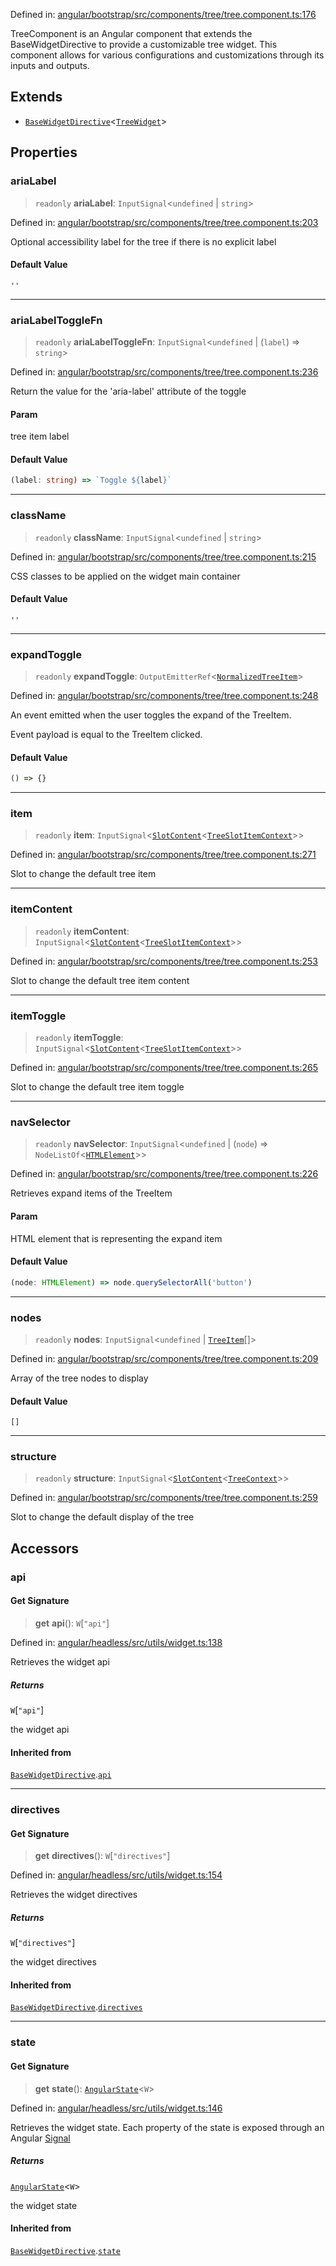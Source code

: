 Defined in: [angular/bootstrap/src/components/tree/tree.component.ts:176](https://github.com/AmadeusITGroup/AgnosUI/blob/4d96e458f255e7730cad758e9583eca96fe616ad/angular/bootstrap/src/components/tree/tree.component.ts#L176)

TreeComponent is an Angular component that extends the BaseWidgetDirective
to provide a customizable tree widget. This component allows for various
configurations and customizations through its inputs and outputs.

## Extends

- [`BaseWidgetDirective`](BaseWidgetDirective.md)\<[`TreeWidget`](../type-aliases/TreeWidget.md)\>

## Properties

### ariaLabel

> `readonly` **ariaLabel**: `InputSignal`\<`undefined` \| `string`\>

Defined in: [angular/bootstrap/src/components/tree/tree.component.ts:203](https://github.com/AmadeusITGroup/AgnosUI/blob/4d96e458f255e7730cad758e9583eca96fe616ad/angular/bootstrap/src/components/tree/tree.component.ts#L203)

Optional accessibility label for the tree if there is no explicit label

#### Default Value

`''`

***

### ariaLabelToggleFn

> `readonly` **ariaLabelToggleFn**: `InputSignal`\<`undefined` \| (`label`) => `string`\>

Defined in: [angular/bootstrap/src/components/tree/tree.component.ts:236](https://github.com/AmadeusITGroup/AgnosUI/blob/4d96e458f255e7730cad758e9583eca96fe616ad/angular/bootstrap/src/components/tree/tree.component.ts#L236)

Return the value for the 'aria-label' attribute of the toggle

#### Param

tree item label

#### Default Value

```ts
(label: string) => `Toggle ${label}`
```

***

### className

> `readonly` **className**: `InputSignal`\<`undefined` \| `string`\>

Defined in: [angular/bootstrap/src/components/tree/tree.component.ts:215](https://github.com/AmadeusITGroup/AgnosUI/blob/4d96e458f255e7730cad758e9583eca96fe616ad/angular/bootstrap/src/components/tree/tree.component.ts#L215)

CSS classes to be applied on the widget main container

#### Default Value

`''`

***

### expandToggle

> `readonly` **expandToggle**: `OutputEmitterRef`\<[`NormalizedTreeItem`](../interfaces/NormalizedTreeItem.md)\>

Defined in: [angular/bootstrap/src/components/tree/tree.component.ts:248](https://github.com/AmadeusITGroup/AgnosUI/blob/4d96e458f255e7730cad758e9583eca96fe616ad/angular/bootstrap/src/components/tree/tree.component.ts#L248)

An event emitted when the user toggles the expand of the TreeItem.

Event payload is equal to the TreeItem clicked.

#### Default Value

```ts
() => {}
```

***

### item

> `readonly` **item**: `InputSignal`\<[`SlotContent`](../type-aliases/SlotContent.md)\<[`TreeSlotItemContext`](../type-aliases/TreeSlotItemContext.md)\>\>

Defined in: [angular/bootstrap/src/components/tree/tree.component.ts:271](https://github.com/AmadeusITGroup/AgnosUI/blob/4d96e458f255e7730cad758e9583eca96fe616ad/angular/bootstrap/src/components/tree/tree.component.ts#L271)

Slot to change the default tree item

***

### itemContent

> `readonly` **itemContent**: `InputSignal`\<[`SlotContent`](../type-aliases/SlotContent.md)\<[`TreeSlotItemContext`](../type-aliases/TreeSlotItemContext.md)\>\>

Defined in: [angular/bootstrap/src/components/tree/tree.component.ts:253](https://github.com/AmadeusITGroup/AgnosUI/blob/4d96e458f255e7730cad758e9583eca96fe616ad/angular/bootstrap/src/components/tree/tree.component.ts#L253)

Slot to change the default tree item content

***

### itemToggle

> `readonly` **itemToggle**: `InputSignal`\<[`SlotContent`](../type-aliases/SlotContent.md)\<[`TreeSlotItemContext`](../type-aliases/TreeSlotItemContext.md)\>\>

Defined in: [angular/bootstrap/src/components/tree/tree.component.ts:265](https://github.com/AmadeusITGroup/AgnosUI/blob/4d96e458f255e7730cad758e9583eca96fe616ad/angular/bootstrap/src/components/tree/tree.component.ts#L265)

Slot to change the default tree item toggle

***

### navSelector

> `readonly` **navSelector**: `InputSignal`\<`undefined` \| (`node`) => `NodeListOf`\<[`HTMLElement`](https://developer.mozilla.org/docs/Web/API/HTMLElement)\>\>

Defined in: [angular/bootstrap/src/components/tree/tree.component.ts:226](https://github.com/AmadeusITGroup/AgnosUI/blob/4d96e458f255e7730cad758e9583eca96fe616ad/angular/bootstrap/src/components/tree/tree.component.ts#L226)

Retrieves expand items of the TreeItem

#### Param

HTML element that is representing the expand item

#### Default Value

```ts
(node: HTMLElement) => node.querySelectorAll('button')
```

***

### nodes

> `readonly` **nodes**: `InputSignal`\<`undefined` \| [`TreeItem`](../interfaces/TreeItem.md)[]\>

Defined in: [angular/bootstrap/src/components/tree/tree.component.ts:209](https://github.com/AmadeusITGroup/AgnosUI/blob/4d96e458f255e7730cad758e9583eca96fe616ad/angular/bootstrap/src/components/tree/tree.component.ts#L209)

Array of the tree nodes to display

#### Default Value

`[]`

***

### structure

> `readonly` **structure**: `InputSignal`\<[`SlotContent`](../type-aliases/SlotContent.md)\<[`TreeContext`](../type-aliases/TreeContext.md)\>\>

Defined in: [angular/bootstrap/src/components/tree/tree.component.ts:259](https://github.com/AmadeusITGroup/AgnosUI/blob/4d96e458f255e7730cad758e9583eca96fe616ad/angular/bootstrap/src/components/tree/tree.component.ts#L259)

Slot to change the default display of the tree

## Accessors

### api

#### Get Signature

> **get** **api**(): `W`\[`"api"`\]

Defined in: [angular/headless/src/utils/widget.ts:138](https://github.com/AmadeusITGroup/AgnosUI/blob/4d96e458f255e7730cad758e9583eca96fe616ad/angular/headless/src/utils/widget.ts#L138)

Retrieves the widget api

##### Returns

`W`\[`"api"`\]

the widget api

#### Inherited from

[`BaseWidgetDirective`](BaseWidgetDirective.md).[`api`](BaseWidgetDirective.md#api)

***

### directives

#### Get Signature

> **get** **directives**(): `W`\[`"directives"`\]

Defined in: [angular/headless/src/utils/widget.ts:154](https://github.com/AmadeusITGroup/AgnosUI/blob/4d96e458f255e7730cad758e9583eca96fe616ad/angular/headless/src/utils/widget.ts#L154)

Retrieves the widget directives

##### Returns

`W`\[`"directives"`\]

the widget directives

#### Inherited from

[`BaseWidgetDirective`](BaseWidgetDirective.md).[`directives`](BaseWidgetDirective.md#directives)

***

### state

#### Get Signature

> **get** **state**(): [`AngularState`](../type-aliases/AngularState.md)\<`W`\>

Defined in: [angular/headless/src/utils/widget.ts:146](https://github.com/AmadeusITGroup/AgnosUI/blob/4d96e458f255e7730cad758e9583eca96fe616ad/angular/headless/src/utils/widget.ts#L146)

Retrieves the widget state. Each property of the state is exposed through an Angular [Signal](https://angular.dev/api/core/Signal)

##### Returns

[`AngularState`](../type-aliases/AngularState.md)\<`W`\>

the widget state

#### Inherited from

[`BaseWidgetDirective`](BaseWidgetDirective.md).[`state`](BaseWidgetDirective.md#state)
